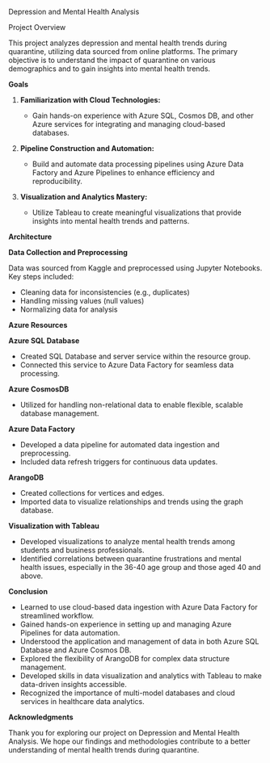Depression and Mental Health Analysis

Project Overview

This project analyzes depression and mental health trends during quarantine, utilizing data sourced from online platforms. The primary objective is to understand the impact of quarantine on various demographics and to gain insights into mental health trends.

**Goals**

1. **Familiarization with Cloud Technologies:**
   - Gain hands-on experience with Azure SQL, Cosmos DB, and other Azure services for integrating and managing cloud-based databases.
   
2. **Pipeline Construction and Automation:**
   - Build and automate data processing pipelines using Azure Data Factory and Azure Pipelines to enhance efficiency and reproducibility.
   
3. **Visualization and Analytics Mastery:**
   - Utilize Tableau to create meaningful visualizations that provide insights into mental health trends and patterns.

**Architecture**

**Data Collection and Preprocessing**

Data was sourced from Kaggle and preprocessed using Jupyter Notebooks. Key steps included:
- Cleaning data for inconsistencies (e.g., duplicates)
- Handling missing values (null values)
- Normalizing data for analysis

**Azure Resources**

**Azure SQL Database**
- Created SQL Database and server service within the resource group.
- Connected this service to Azure Data Factory for seamless data processing.

**Azure CosmosDB**
- Utilized for handling non-relational data to enable flexible, scalable database management.

**Azure Data Factory**
- Developed a data pipeline for automated data ingestion and preprocessing.
- Included data refresh triggers for continuous data updates.

**ArangoDB**
- Created collections for vertices and edges.
- Imported data to visualize relationships and trends using the graph database.

**Visualization with Tableau**

- Developed visualizations to analyze mental health trends among students and business professionals.
- Identified correlations between quarantine frustrations and mental health issues, especially in the 36-40 age group and those aged 40 and above.

**Conclusion**

- Learned to use cloud-based data ingestion with Azure Data Factory for streamlined workflow.
- Gained hands-on experience in setting up and managing Azure Pipelines for data automation.
- Understood the application and management of data in both Azure SQL Database and Azure Cosmos DB.
- Explored the flexibility of ArangoDB for complex data structure management.
- Developed skills in data visualization and analytics with Tableau to make data-driven insights accessible.
- Recognized the importance of multi-model databases and cloud services in healthcare data analytics.

**Acknowledgments**

Thank you for exploring our project on Depression and Mental Health Analysis. We hope our findings and methodologies contribute to a better understanding of mental health trends during quarantine.
